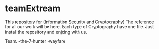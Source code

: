 # teamExtream

This repository for (Information Security and Cryptography)
The reference for all our work will be here. Each type of Cryptography have one file. 
Just install the repository and enjoing with us. 

Team.
-the-7-hunter 
-wayfare
